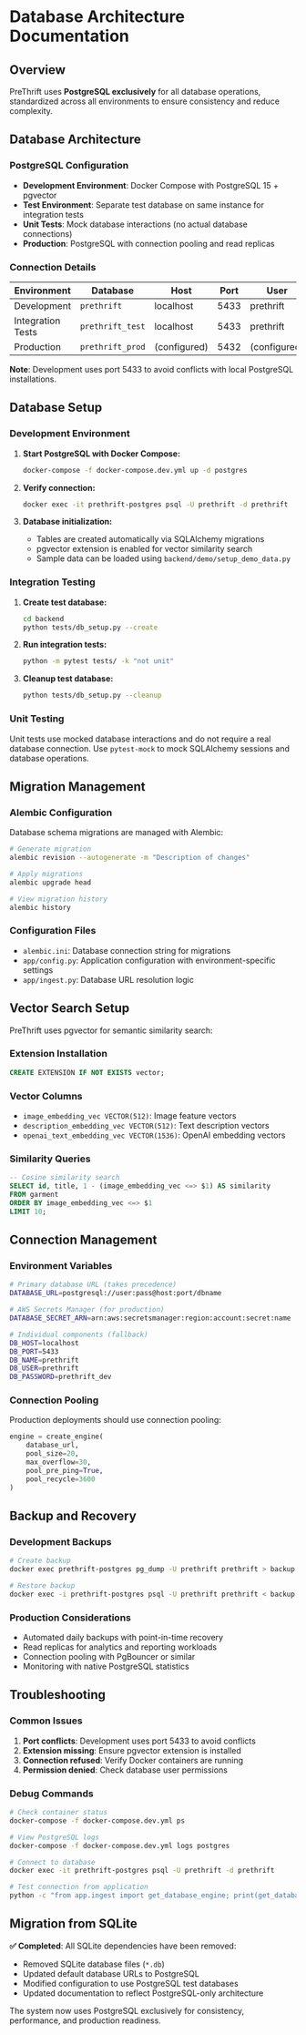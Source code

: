 # Database Architecture Documentation

## Overview

PreThrift uses **PostgreSQL exclusively** for all database operations, standardized across all environments to ensure consistency and reduce complexity.

## Database Architecture

### PostgreSQL Configuration

- **Development Environment**: Docker Compose with PostgreSQL 15 + pgvector
- **Test Environment**: Separate test database on same instance for integration tests  
- **Unit Tests**: Mock database interactions (no actual database connections)
- **Production**: PostgreSQL with connection pooling and read replicas

### Connection Details

| Environment | Database | Host | Port | User | Password |
|-------------|----------|------|------|------|----------|
| Development | `prethrift` | localhost | 5433 | prethrift | prethrift_dev |
| Integration Tests | `prethrift_test` | localhost | 5433 | prethrift | prethrift_dev |
| Production | `prethrift_prod` | (configured) | 5432 | (configured) | (configured) |

**Note**: Development uses port 5433 to avoid conflicts with local PostgreSQL installations.

## Database Setup

### Development Environment

1. **Start PostgreSQL with Docker Compose:**
   ```bash
   docker-compose -f docker-compose.dev.yml up -d postgres
   ```

2. **Verify connection:**
   ```bash
   docker exec -it prethrift-postgres psql -U prethrift -d prethrift
   ```

3. **Database initialization:**
   - Tables are created automatically via SQLAlchemy migrations
   - pgvector extension is enabled for vector similarity search
   - Sample data can be loaded using `backend/demo/setup_demo_data.py`

### Integration Testing

1. **Create test database:**
   ```bash
   cd backend
   python tests/db_setup.py --create
   ```

2. **Run integration tests:**
   ```bash
   python -m pytest tests/ -k "not unit"
   ```

3. **Cleanup test database:**
   ```bash
   python tests/db_setup.py --cleanup
   ```

### Unit Testing

Unit tests use mocked database interactions and do not require a real database connection. Use `pytest-mock` to mock SQLAlchemy sessions and database operations.

## Migration Management

### Alembic Configuration

Database schema migrations are managed with Alembic:

```bash
# Generate migration
alembic revision --autogenerate -m "Description of changes"

# Apply migrations
alembic upgrade head

# View migration history
alembic history
```

### Configuration Files

- `alembic.ini`: Database connection string for migrations
- `app/config.py`: Application configuration with environment-specific settings
- `app/ingest.py`: Database URL resolution logic

## Vector Search Setup

PreThrift uses pgvector for semantic similarity search:

### Extension Installation
```sql
CREATE EXTENSION IF NOT EXISTS vector;
```

### Vector Columns
- `image_embedding_vec VECTOR(512)`: Image feature vectors
- `description_embedding_vec VECTOR(512)`: Text description vectors  
- `openai_text_embedding_vec VECTOR(1536)`: OpenAI embedding vectors

### Similarity Queries
```sql
-- Cosine similarity search
SELECT id, title, 1 - (image_embedding_vec <=> $1) AS similarity
FROM garment 
ORDER BY image_embedding_vec <=> $1
LIMIT 10;
```

## Connection Management

### Environment Variables

```bash
# Primary database URL (takes precedence)
DATABASE_URL=postgresql://user:pass@host:port/dbname

# AWS Secrets Manager (for production)
DATABASE_SECRET_ARN=arn:aws:secretsmanager:region:account:secret:name

# Individual components (fallback)
DB_HOST=localhost
DB_PORT=5433
DB_NAME=prethrift
DB_USER=prethrift
DB_PASSWORD=prethrift_dev
```

### Connection Pooling

Production deployments should use connection pooling:

```python
engine = create_engine(
    database_url,
    pool_size=20,
    max_overflow=30,
    pool_pre_ping=True,
    pool_recycle=3600
)
```

## Backup and Recovery

### Development Backups

```bash
# Create backup
docker exec prethrift-postgres pg_dump -U prethrift prethrift > backup.sql

# Restore backup
docker exec -i prethrift-postgres psql -U prethrift prethrift < backup.sql
```

### Production Considerations

- Automated daily backups with point-in-time recovery
- Read replicas for analytics and reporting workloads
- Connection pooling with PgBouncer or similar
- Monitoring with native PostgreSQL statistics

## Troubleshooting

### Common Issues

1. **Port conflicts**: Development uses port 5433 to avoid conflicts
2. **Extension missing**: Ensure pgvector extension is installed
3. **Connection refused**: Verify Docker containers are running
4. **Permission denied**: Check database user permissions

### Debug Commands

```bash
# Check container status
docker-compose -f docker-compose.dev.yml ps

# View PostgreSQL logs
docker-compose -f docker-compose.dev.yml logs postgres

# Connect to database
docker exec -it prethrift-postgres psql -U prethrift -d prethrift

# Test connection from application
python -c "from app.ingest import get_database_engine; print(get_database_engine().url)"
```

## Migration from SQLite

**✅ Completed**: All SQLite dependencies have been removed:

- Removed SQLite database files (`*.db`)
- Updated default database URLs to PostgreSQL
- Modified configuration to use PostgreSQL test databases
- Updated documentation to reflect PostgreSQL-only architecture

The system now uses PostgreSQL exclusively for consistency, performance, and production readiness.
